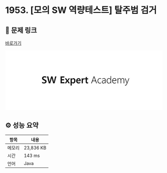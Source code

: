 # 1953. [모의 SW 역량테스트] 탈주범 검거

## 🔗 문제 링크

[바로가기](https://swexpertacademy.com/main/code/problem/problemDetail.do?contestProbId=AV5PpLlKAQ4DFAUq)

![SWEA 로고](../../images/swea.jpg)

## ⚙️ 성능 요약

| 항목   | 내용      |
| ------ | --------- |
| 메모리 | 23,836 KB |
| 시간   | 143 ms    |
| 언어   | Java      |
